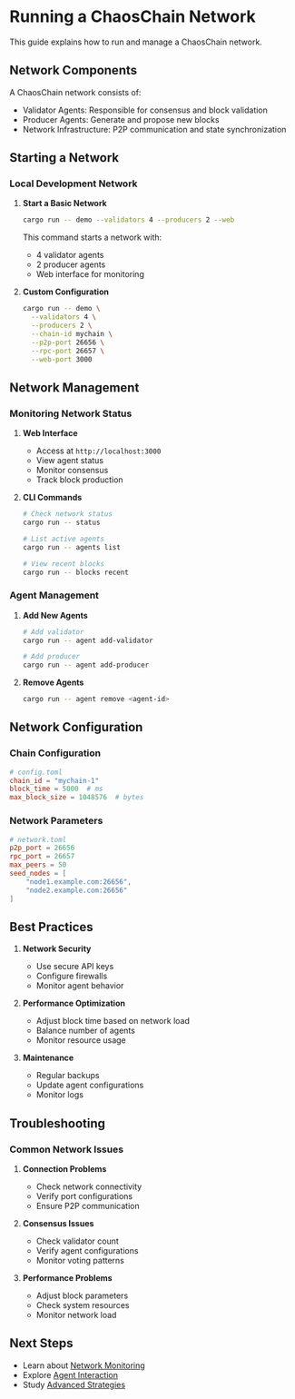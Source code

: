 # Running a ChaosChain Network

This guide explains how to run and manage a ChaosChain network.

## Network Components

A ChaosChain network consists of:
- Validator Agents: Responsible for consensus and block validation
- Producer Agents: Generate and propose new blocks
- Network Infrastructure: P2P communication and state synchronization

## Starting a Network

### Local Development Network

1. **Start a Basic Network**
   ```bash
   cargo run -- demo --validators 4 --producers 2 --web
   ```
   This command starts a network with:
   - 4 validator agents
   - 2 producer agents
   - Web interface for monitoring

2. **Custom Configuration**
   ```bash
   cargo run -- demo \
     --validators 4 \
     --producers 2 \
     --chain-id mychain \
     --p2p-port 26656 \
     --rpc-port 26657 \
     --web-port 3000
   ```

## Network Management

### Monitoring Network Status

1. **Web Interface**
   - Access at `http://localhost:3000`
   - View agent status
   - Monitor consensus
   - Track block production

2. **CLI Commands**
   ```bash
   # Check network status
   cargo run -- status
   
   # List active agents
   cargo run -- agents list
   
   # View recent blocks
   cargo run -- blocks recent
   ```

### Agent Management

1. **Add New Agents**
   ```bash
   # Add validator
   cargo run -- agent add-validator
   
   # Add producer
   cargo run -- agent add-producer
   ```

2. **Remove Agents**
   ```bash
   cargo run -- agent remove <agent-id>
   ```

## Network Configuration

### Chain Configuration
```toml
# config.toml
chain_id = "mychain-1"
block_time = 5000  # ms
max_block_size = 1048576  # bytes
```

### Network Parameters
```toml
# network.toml
p2p_port = 26656
rpc_port = 26657
max_peers = 50
seed_nodes = [
    "node1.example.com:26656",
    "node2.example.com:26656"
]
```

## Best Practices

1. **Network Security**
   - Use secure API keys
   - Configure firewalls
   - Monitor agent behavior

2. **Performance Optimization**
   - Adjust block time based on network load
   - Balance number of agents
   - Monitor resource usage

3. **Maintenance**
   - Regular backups
   - Update agent configurations
   - Monitor logs

## Troubleshooting

### Common Network Issues

1. **Connection Problems**
   - Check network connectivity
   - Verify port configurations
   - Ensure P2P communication

2. **Consensus Issues**
   - Check validator count
   - Verify agent configurations
   - Monitor voting patterns

3. **Performance Problems**
   - Adjust block parameters
   - Check system resources
   - Monitor network load

## Next Steps

- Learn about [Network Monitoring](monitoring.md)
- Explore [Agent Interaction](agent-interaction.md)
- Study [Advanced Strategies](../tutorials/advanced-strategies.md)